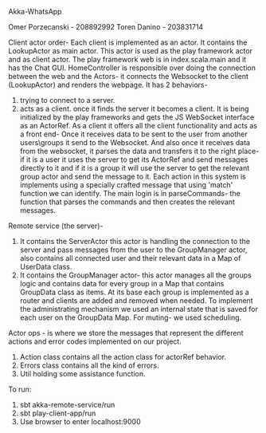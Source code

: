 Akka-WhatsApp

Omer Porzecanski - 208892992 
Toren Danino - 203831714

Client actor order-
Each client is implemented as an actor.
It contains the LookupActor as main actor.
This actor is used as the play framework actor and as client actor.
The play framework web is in index.scala.main and it has the Chat GUI.
HomeController is responsible over doing the connection between the web and the Actors-
it connects the Websocket to the client (LookupActor) and renders the webpage.
It has 2 behaviors- 
1. trying to connect to a server.
2. acts as a client.
once it finds the server it becomes a client.
It is being initialized by the play frameworks and gets the JS WebSocket interface as an ActorRef.
As a client it offers all the client functionality and acts as a front end-
Once it receives data to be sent to the user from another users\groups it send to the Websocket.
And also once it receives data  from the websocket, it parses the data and transfers it to the right place-
if it is a user it uses the server to get its ActorRef and send messages directly to it 
and if it is a group it will use the server to get the relevant group actor and send the message to it.
Each action in this system is implements using a specially crafted message that using 'match' function we can identify.
The main login is in parseCommands- the function that parses the commands and then creates the relevant messages.

Remote service (the server)-
1. It contains the ServerActor
this actor is handling the connection to the server and pass messages from the user to the GroupManager actor,
also contains all connected user and their relevant data in a Map of UserData class.
2. It contains the GroupManager actor-
this actor manages all the groups logic and contains data for every group in a Map that contains GroupData class as items.
At its base each group is implemented as a router and clients are added and removed when needed.
To implement the administrating mechanism we used an internal state that is saved for each user on the GroupData Map.
For muting- we used scheduling.

Actor ops - is where we store the messages that represent the different actions and error codes implemented on our project. 
1. Action class contains all the action class for actorRef behavior.
2. Errors class contains all the kind of errors.
3. Util holding some assistance function.

To run:
1. sbt akka-remote-service/run
2. sbt play-client-app/run
3. Use browser to enter localhost:9000
